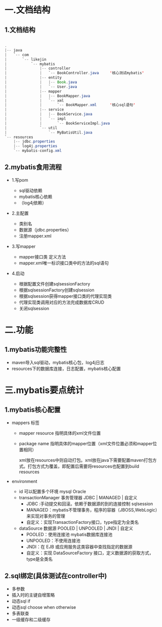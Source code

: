 # 一.文档结构
## 1.文档结构

```java

.
|-- java
|   `-- com
|       `-- likejin
|           `-- mybatis
|               |-- controller
|               |   `-- BookController.java		'核心测试mybatis'	
|               |-- entity
|               |   |-- Book.java
|               |   `-- User.java
|               |-- mapper
|               |   |-- BookMapper.java
|               |   `-- xml
|               |       `-- BookMapper.xml		'核心sql语句'
|               |-- service
|               |   |-- BookService.java	
|               |   `-- impl
|               |       `-- BookServiceImpl.java	
|               `-- util
|                   `-- MyBatisUtil.java
`-- resources
    |-- jdbc.properties
    |-- log4j.properties
    `-- mybatis-config.xml
```

## 2.mybatis食用流程
+ 1.写pom
    + sql驱动依赖
    + mybatis核心依赖
    + （log4j依赖）

+ 2.主配置
    + 类别名
    + 数据源（jdbc.properties）
    + 注册mapper.xml
+ 3.写mapper
    + mapper接口类 定义方法
    + mapper.xml唯一标识接口类中的方法的sql语句
+ 4.启动
    + 根据配置文件创建sqlsessionFactory
    + 根据sqlsessionFactory创建sqlsession
    + 根据sqlsession获得mapper接口类的代理实现类
    + 代理实现类调用对应的方法完成数据库CRUD
    + 关闭sqlsession

# 二.功能

## 1.mybatis功能完整性

+ maven导入sql驱动，mybatis核心包，log4j日志
+ resources下的数据库连接，日志配置，mybatis核心配置

# 三.mybatis要点统计

## 1.mybatis核心配置

+ mappers 标签 

  + mapper resource 指明具体的xml文件位置

  + package name 指明具体的mapper位置（xml文件位置必须和mapper位置相同）

    xml放在resources中则自动打包。xml放在java下需要配置maven打包方式。打包方式为覆盖，即配置后需要将resources也配置到build resources
+ environment
    + id 可以配置多个环境 mysql Oracle
    + transactionManager 事务管理器  JDBC | MANAGED | 自定义
        +  JDBC :手动提交和回滚。依赖于数据源的到的连接控制 sqlsession
        +  MANAGED：mybatis不管理事务，程序的容器（JBOSS,WebLogic）来实现对事务的管理
        +  自定义：实现TransactionFactory接口，type指定为全类名
    + dataSource 数据源  POOLED | UNPOOLED | JNDI | 自定义
        + POOLED：使用连接池 mybatis数据库连接池
        + UNPOOLED：不使用连接池 
        + JNDI：在 EJB 或应用服务这类容器中查找指定的数据源
        + 自定义：实现 DataSourceFactory 接口，定义数据源的获取方式，type是全类名

## 2.sql绑定(具体测试在controller中)

+ 多参数
+ 插入时的主键自增策略
+ 动态sql if
+ 动态sql choose when otherwise
+ 多表联查
+ 一级缓存和二级缓存

​		

